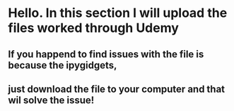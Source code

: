 # Hello. In this section I will upload the files worked through Udemy
## If you happend to find issues with the file is because the ipygidgets,
## just download the file to your computer and that wil solve the issue!
